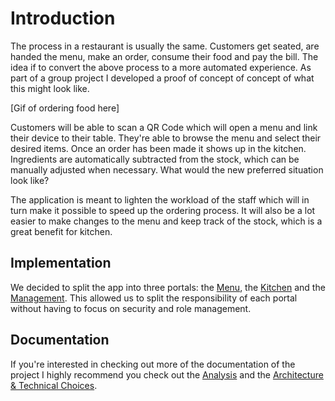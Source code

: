 # Introduction
The process in a restaurant is usually the same. Customers get seated, are handed the menu, make an order, consume their food and pay the bill. The idea if to convert the above process to a more automated experience. As part of a group project I developed a proof of concept of concept of what this might look like. 

[Gif of ordering food here]

Customers will be able to scan a QR Code which will open a menu and link their device to their table. They're able to browse the menu and select their desired items. Once an order has been made it shows up in the kitchen. Ingredients are automatically subtracted from the stock, which can be manually adjusted when necessary. 
What would the new preferred situation look like?

The application is meant to lighten the workload of the staff which will in turn make it possible to speed up the ordering process. It will also be a lot easier to make changes to the menu and keep track of the stock, which is a great benefit for kitchen. 

## Implementation
We decided to split the app into three portals: the [Menu](https://github.com/Desoxyr/Mediaan-Digital-Menu/tree/master/Menu%20Service), the [Kitchen](https://github.com/Desoxyr/Mediaan-Digital-Menu/tree/master/Kitchen%20View) and the [Management](https://github.com/Desoxyr/Mediaan-Digital-Menu/tree/master/Management%20View). This allowed us to split the responsibility of each portal without having to focus on security and role management.

## Documentation

If you're interested in checking out more of the documentation of the project I highly recommend you check out the [Analysis](https://github.com/Desoxyr/Mediaan-Digital-Menu/blob/master/Analysis.md) and the [Architecture & Technical Choices](https://github.com/Desoxyr/Mediaan-Digital-Menu/blob/master/Architecture%20%26%20Technical%20Choices.md).
